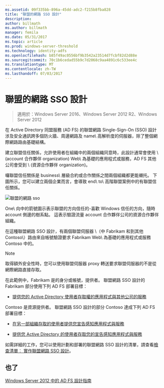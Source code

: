 ```yaml
---
ms.assetid: 09f335bb-896a-45dd-adc2-f215b8fba828
title: "聯盟的網路 SSO 設計"
description: 
author: billmath
ms.author: billmath
manager: femila
ms.date: 05/31/2017
ms.topic: article
ms.prod: windows-server-threshold
ms.technology: identity-adfs
ms.openlocfilehash: b85f49ac0556bf9b3542a23514d7fcbf82d2d88e
ms.sourcegitcommit: 70c1b6cedad55b9c7d2068c9aa4891c6c533ee4c
ms.translationtype: MT
ms.contentlocale: zh-TW
ms.lasthandoff: 07/03/2017
---
```

# <a name="federated-web-sso-design"></a>聯盟的網路 SSO 設計

>適用於：Windows Server 2016、Windows Server 2012 R2、Windows Server 2012

在 Active Directory 同盟服務 \(AD FS\) 的聯盟網路 Single\-Sign\-On \(SSO\) 設計涉及安全通訊跨多個防火牆、周邊網路及 name\ 高解析度的伺服器，除了整個網際網路路由基礎結構。  
  
建立聯盟信任關係，允許使用者在組織中的兩個組織同意時，此設計通常會使用 \ (account 合作夥伴 organization\) Web\ 為基礎的應用程式或服務，AD FS 其他公司會受到 \ (資源合作夥伴 organization\)。  
  
囉聯盟信任關係是 business\ 層級合約或合作關係之間兩個組織都更能襯托。 下圖所示，您可以建立兩個企業而言，會導致 end\ to\ 高階聯盟案例中的有聯盟信任關係。  
  
![聯盟的網路 sso](media/adfs2_FederatedWebSSODesign.gif)  
  
One\ 向中的箭號圖示表示聯盟的方向信任的-喜歡 Windows 信任的方向，隨時 account 側邊的樹系點。 這表示驗證流量 account 合作夥伴公司的資源合作夥伴組織。  
  
在這種聯盟網路 SSO 設計，有兩個聯盟伺服器 \（中 Fabrikam 和到其他 Contoso\）路由來自帳號驗證要求 Fabrikam Web\ 為基礎的應用程式或服務 Contoso 中的。  
  
> [!NOTE]  
> 取得額外安全性時，您可以使用聯盟伺服器 proxy 轉送要求聯盟伺服器的不是從網際網路直接存取。  
  
在此範例中，Fabrikam 是的身分或帳號，提供者。 聯盟網路 SSO 設計的 Fabrikam 部分使用下列 AD FS 部署目標：  
  
-   [提供您的 Active Directory 使用者存取權的應用程式與其他公司的服務](Provide-Your-Active-Directory-Users-Access-to-the-Applications-and-Services-of-Other-Organizations.md)  
  
Contoso 是資源提供者。 聯盟網路 SSO 設計的部分 Contoso 達成下列 AD FS 部署目標：  
  
-   [在另一部組織存取的使用者提供您宣告感知應用程式與服務](Provide-Users-in-Another-Organization-Access-to-Your-Claims-Aware-Applications-and-Services.md)  
  
-   [提供您 Active Directory 的使用者存取您的宣告感知應用程式與服務](Provide-Your-Active-Directory-Users-Access-to-Your-Claims-Aware-Applications-and-Services.md)  
  
如需詳細的工作，您可以使用計劃和部署的聯盟網路 SSO 設計的清單，請查看[檢查清單︰ 實作聯盟網路 SSO 設計](../../ad-fs/deployment/Checklist--Implementing-a-Federated-Web-SSO-Design.md)。  
  
## <a name="see-also"></a>也了
[Windows Server 2012 中的 AD FS 設計指南](AD-FS-Design-Guide-in-Windows-Server-2012.md)

